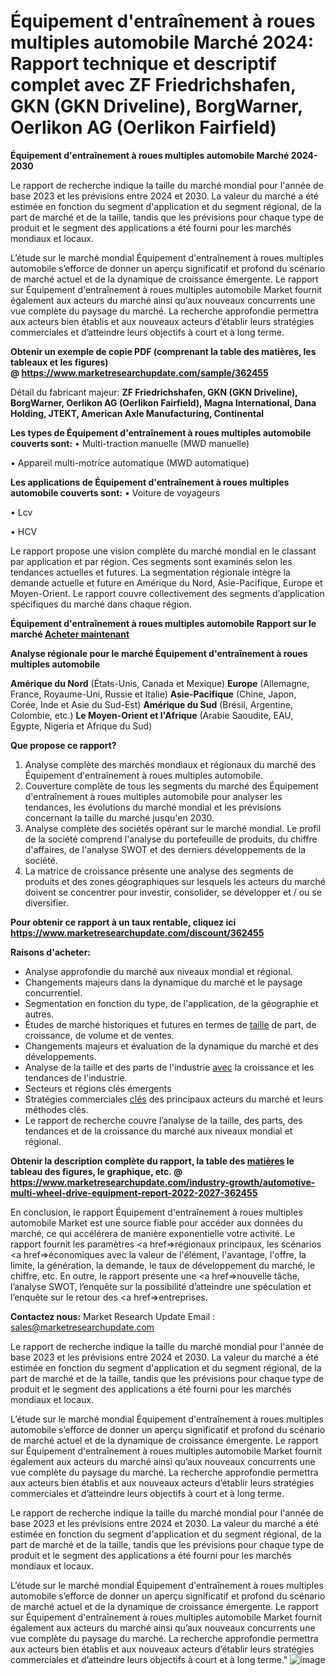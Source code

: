 # Équipement d'entraînement à roues multiples automobile Marché 2024: Rapport technique et descriptif complet avec ZF Friedrichshafen, GKN (GKN Driveline), BorgWarner, Oerlikon AG (Oerlikon Fairfield)

<strong>Équipement d'entraînement à roues multiples automobile Marché 2024-2030</strong>

Le rapport de recherche indique la taille du marché mondial pour l'année de base 2023 et les prévisions entre 2024 et 2030. La valeur du marché a été estimée en fonction du segment d'application et du segment régional, de la part de marché et de la taille, tandis que les prévisions pour chaque type de produit et le segment des applications a été fourni pour les marchés mondiaux et locaux.

L’étude sur le marché mondial Équipement d'entraînement à roues multiples automobile s’efforce de donner un aperçu significatif et profond du scénario de marché actuel et de la dynamique de croissance émergente. Le rapport sur Équipement d'entraînement à roues multiples automobile Market fournit également aux acteurs du marché ainsi qu’aux nouveaux concurrents une vue complète du paysage du marché. La recherche approfondie permettra aux acteurs bien établis et aux nouveaux acteurs d’établir leurs stratégies commerciales et d’atteindre leurs objectifs à court et à long terme.

<strong><b>Obtenir un exemple de copie PDF (comprenant la table des matières, les tableaux et les figures) @ </b></strong><strong><a href=http://www.marketresearchupdate.com/sample/362455>https://www.marketresearchupdate.com/sample/362455</a></strong></u></a></strong>

Détail du fabricant majeur:
<strong>ZF Friedrichshafen, GKN (GKN Driveline), BorgWarner, Oerlikon AG (Oerlikon Fairfield), Magna International, Dana Holding, JTEKT, American Axle Manufacturing, Continental</strong>

<strong>Les types de Équipement d'entraînement à roues multiples automobile couverts sont:</strong>
• Multi-traction manuelle (MWD manuelle)

• Appareil multi-motrice automatique (MWD automatique)

<strong>Les applications de Équipement d'entraînement à roues multiples automobile couverts sont:</strong>
• Voiture de voyageurs

• Lcv

• HCV

Le rapport propose une vision complète du marché mondial en le classant par application et par région. Ces segments sont examinés selon les tendances actuelles et futures. La segmentation régionale intègre la demande actuelle et future en Amérique du Nord, Asie-Pacifique, Europe et Moyen-Orient. Le rapport couvre collectivement des segments d’application spécifiques du marché dans chaque région.

<strong>Équipement d'entraînement à roues multiples automobile Rapport sur le marché <a href=https://www.marketresearchupdate.com/buynow/362455> Acheter maintenant </a></strong></a></strong>

<strong>Analyse régionale pour le marché Équipement d'entraînement à roues multiples automobile</strong>

<strong>Amérique du Nord</strong> (États-Unis, Canada et Mexique)
<strong>Europe</strong> (Allemagne, France, Royaume-Uni, Russie et Italie)
<strong>Asie-Pacifique</strong> (Chine, Japon, Corée, Inde et Asie du Sud-Est)
<strong>Amérique du Sud</strong> (Brésil, Argentine, Colombie, etc.)
<strong>Le Moyen-Orient et l'Afrique</strong> (Arabie Saoudite, EAU, Egypte, Nigeria et Afrique du Sud)

<strong>Que propose ce rapport?</strong>

1) Analyse complète des marchés mondiaux et régionaux du marché des Équipement d'entraînement à roues multiples automobile.
2) Couverture complète de tous les segments du marché des Équipement d'entraînement à roues multiples automobile pour analyser les tendances, les évolutions du marché mondial et les prévisions concernant la taille du marché jusqu'en 2030.
3) Analyse complète des sociétés opérant sur le marché mondial. Le profil de la société comprend l'analyse du portefeuille de produits, du chiffre d'affaires, de l'analyse SWOT et des derniers développements de la société.
4) La matrice de croissance présente une analyse des segments de produits et des zones géographiques sur lesquels les acteurs du marché doivent se concentrer pour investir, consolider, se développer et / ou se diversifier.

<strong>Pour obtenir ce rapport à un taux rentable, cliquez ici</strong>
<strong><a href=https://www.marketresearchupdate.com/discount/362455>https://www.marketresearchupdate.com/discount/362455</a></strong></b></u></strong></a>

<strong>Raisons d'acheter:</strong>
<ul>
  <li>Analyse approfondie du marché aux niveaux mondial et régional.</li>
  <li>Changements majeurs dans la dynamique du marché et le paysage concurrentiel.</li>
  <li>Segmentation en fonction du type, de l'application, de la géographie et autres.</li>
  <li>Études de marché historiques et futures en termes de <a href=>taille</a> de part, de croissance, de volume et de ventes.</li>
  <li>Changements majeurs et évaluation de la dynamique du marché et des développements.</li>
  <li>Analyse de la taille et des parts de l'industrie <a href=>avec</a> la croissance et les tendances de l'industrie.</li>
  <li>Secteurs et régions clés émergents</li>
  <li>Stratégies commerciales <a href=>clés</a> des principaux acteurs du marché et leurs méthodes clés.</li>
  <li>Le rapport de recherche couvre l’analyse de la taille, des parts, des tendances et de la croissance du marché aux niveaux mondial et régional.</li>
</ul>
<strong><b>Obtenir la description complète du rapport, la table des <a href=>matières</a> le tableau des figures, le graphique, etc. @ </b></strong> <strong><a href=https://www.marketresearchupdate.com/industry-growth/automotive-multi-wheel-drive-equipment-report-2022-2027-362455>https://www.marketresearchupdate.com/industry-growth/automotive-multi-wheel-drive-equipment-report-2022-2027-362455</a></strong></a></strong>

En conclusion, le rapport Équipement d'entraînement à roues multiples automobile Market est une source fiable pour accéder aux données du marché, ce qui accélérera de manière exponentielle votre activité. Le rapport fournit les paramètres <a href=>régionaux</a> principaux, les scénarios <a href=>économiques</a> avec la valeur de l'élément, l'avantage, l'offre, la limite, la génération, la demande, le taux de développement du marché, le chiffre, etc. En outre, le rapport présente une <a href=>nouvelle</a> tâche, l’analyse SWOT, l’enquête sur la possibilité d’atteindre une spéculation et l’enquête sur le retour des <a href=>entreprises.</a>

<strong>Contactez nous:</strong>
Market Research Update
Email : sales@marketresearchupdate.com

Le rapport de recherche indique la taille du marché mondial pour l'année de base 2023 et les prévisions entre 2024 et 2030. La valeur du marché a été estimée en fonction du segment d'application et du segment régional, de la part de marché et de la taille, tandis que les prévisions pour chaque type de produit et le segment des applications a été fourni pour les marchés mondiaux et locaux.

L’étude sur le marché mondial Équipement d'entraînement à roues multiples automobile s’efforce de donner un aperçu significatif et profond du scénario de marché actuel et de la dynamique de croissance émergente. Le rapport sur Équipement d'entraînement à roues multiples automobile Market fournit également aux acteurs du marché ainsi qu’aux nouveaux concurrents une vue complète du paysage du marché. La recherche approfondie permettra aux acteurs bien établis et aux nouveaux acteurs d’établir leurs stratégies commerciales et d’atteindre leurs objectifs à court et à long terme.

Le rapport de recherche indique la taille du marché mondial pour l'année de base 2023 et les prévisions entre 2024 et 2030. La valeur du marché a été estimée en fonction du segment d'application et du segment régional, de la part de marché et de la taille, tandis que les prévisions pour chaque type de produit et le segment des applications a été fourni pour les marchés mondiaux et locaux.

L’étude sur le marché mondial Équipement d'entraînement à roues multiples automobile s’efforce de donner un aperçu significatif et profond du scénario de marché actuel et de la dynamique de croissance émergente. Le rapport sur Équipement d'entraînement à roues multiples automobile Market fournit également aux acteurs du marché ainsi qu’aux nouveaux concurrents une vue complète du paysage du marché. La recherche approfondie permettra aux acteurs bien établis et aux nouveaux acteurs d’établir leurs stratégies commerciales et d’atteindre leurs objectifs à court et à long terme."
![image](https://github.com/Ankan-2/Market-Research-News/assets/158291571/abbe3ff2-3da6-4ceb-b5fb-630bc885dc86)
